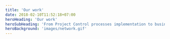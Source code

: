 ```yaml
---
title: 'Our work'
date: 2018-02-10T11:52:18+07:00
heroHeading: 'Our work'
heroSubHeading: 'From Project Control processes implementation to business intelligence (BI)'
heroBackground: 'images/network.gif'
---
```

